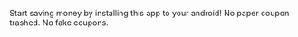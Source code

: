 Start saving money by installing this app to your android! No paper coupon trashed. No fake coupons.
